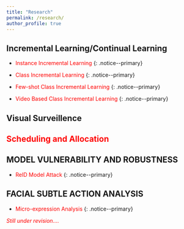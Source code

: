```yaml
---
title: "Research"
permalink: /research/
author_profile: true
---
```

## Incremental Learning/Continual Learning


* <span style="color:red">Instance Incremental Learning</span>
{: .notice--primary}

* <span style="color:red">Class Incremental Learning</span>
{: .notice--primary}

* <span style="color:red">Few-shot Class Incremental Learning</span>
{: .notice--primary}

* <span style="color:red">Video Based Class Incremental Learning</span>
{: .notice--primary}

## Visual Surveillence


## <span style="color:red">Scheduling and Allocation</span>



## MODEL VULNERABILITY AND ROBUSTNESS


* <span style="color:red">ReID Model Attack</span>
{: .notice--primary}


## FACIAL SUBTLE ACTION ANALYSIS


*  <span style="color:red">Micro-expression Analysis</span>
{: .notice--primary}

<i><span style="color:red"> Still under revision....</span> </i> <br>

